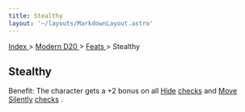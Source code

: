 ```yaml
---
title: Stealthy
layout: '~/layouts/MarkdownLayout.astro'
---
```


[ Index ](/) > [ Modern D20 ](/modern.d20.srd) > [ Feats ](/modern.d20.srd/feats) > Stealthy

##  Stealthy

Benefit: The character gets a +2 bonus on all [ Hide](/modern.d20.srd/skills/hide) [ checks](/modern.d20.srd/skills/skill.basics.php#skill) and [ Move Silently](/modern.d20.srd/skills/move.silently) [ checks](/modern.d20.srd/skills/skill.basics.php#skill) .

